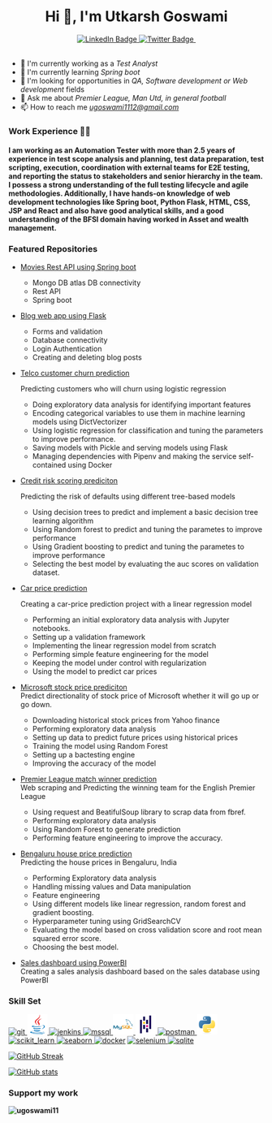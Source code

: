 <h1 align="center">Hi 👋, I'm Utkarsh Goswami</h1>
<!-- <h3 align="center">A Data Science and Machine Learning enthusiast from India, currently working as a Test Analyst in Cognizant</h3> -->
<div id="badges" align="center">
  <a href="https://www.linkedin.com/in/ugoswami11/">
    <img src="https://img.shields.io/badge/LinkedIn-blue?style=for-the-badge&logo=linkedin&logoColor=white" alt="LinkedIn Badge"/>
  </a>
  <a href="https://twitter.com/ugoswami11/">
    <img src="https://img.shields.io/badge/Twitter-blue?style=for-the-badge&logo=twitter&logoColor=white" alt="Twitter Badge"/>
  </a>
  <!-- <a href="https://akashkumar-404.github.io/akashkumargupta.github.io">
    <img src="https://static.wixstatic.com/media/809fa5_c02c7069a7f246ed986e103ade08b3d1~mv2.gif" width="100" height="40" alt="Portfolio"/>
  </a> -->
  <img src="https://komarev.com/ghpvc/?username=ugoswami11&style=flat-square&color=blue" alt=""/>
</div>
<br>

- 💼 I'm currently working as a *Test Analyst*
- 🌱 I'm currently learning *Spring boot*
- 🧐 I'm looking for opportunities in *QA, Software development or Web development* fields
- 💬 Ask me about *Premier League, Man Utd, in general football*
- 📫 How to reach me *ugoswami1112@gmail.com*

<h3><b>Work Experience 👨‍💻</b></h3>
<h4 align="left">I am working as an Automation Tester with more than 2.5 years of experience in test scope analysis and planning, test data preparation, test scripting, execution, coordination with external teams for E2E testing, and reporting the status to stakeholders and senior hierarchy in the team. I possess a strong understanding of the full testing lifecycle and agile methodologies. Additionally, I have hands-on knowledge of web development technologies like Spring boot, Python Flask, HTML, CSS, JSP and React and also have good analytical skills, and a good understanding of the BFSI domain having worked in Asset and wealth management.
</h4>


<h3><b>Featured Repositories</b></h3>

- <a href = "https://github.com/ugoswami11/spring-boot-movie-api"> Movies Rest API using Spring boot </a><br>
  - Mongo DB atlas DB connectivity
  - Rest API
  - Spring boot 

- <a href = "https://github.com/ugoswami11/flask-blog-website"> Blog web app using Flask </a><br>

  - Forms and validation
  - Database connectivity
  - Login Authentication
  - Creating and deleting blog posts
  

- <a href="https://github.com/ugoswami11/ml-course-bootcamp/tree/main/telco-churn-prediction">Telco customer churn prediction</a><br>

  Predicting customers who will churn using logistic regression
  -  Doing exploratory data analysis for identifying important features
  -  Encoding categorical variables to use them in machine learning models using DictVectorizer
  -  Using logistic regression for classification and tuning the parameters to improve performance.
  - Saving models with Pickle and serving models using Flask
  - Managing dependencies with Pipenv and making the service self-contained using Docker

- <a href="https://github.com/ugoswami11/ml-course-bootcamp/blob/main/notebooks/credit-risk-scoring.ipynb"> Credit risk scoring prediciton</a><br>

  Predicting the risk of defaults using different tree-based models
  - Using decision trees to predict and implement a basic decision tree learning algorithm
  - Using Random forest to predict and tuning the parametes to improve performance
  - Using Gradient boosting to predict and tuning the parametes to improve performance
  - Selecting the best model by evaluating the auc scores on validation dataset. 

- <a href="https://github.com/ugoswami11/ml-course-bootcamp/blob/main/notebooks/car-price.ipynb"> Car price prediction</a><br>

  Creating a car-price prediction project with a linear regression model
  -  Performing an initial exploratory data analysis with Jupyter notebooks.
  -  Setting up a validation framework
  -  Implementing the linear regression model from scratch
  -  Performing simple feature engineering for the model
  -  Keeping the model under control with regularization
  -  Using the model to predict car prices

- <a href="https://github.com/ugoswami11/stock-price-prediction-python">Microsoft stock price prediciton</a><br>
  Predict directionality of stock price of Microsoft whether it will go up or go down.
  - Downloading historical stock prices from Yahoo finance
  - Performing exploratory data analysis
  - Setting up data to predict future prices using historical prices
  - Training the model using Random Forest
  - Setting up a bactesting engine 
  - Improving the accuracy of the model
- <a href="https://github.com/ugoswami11/epl-match-winner-prediction"> Premier League match winner prediction</a><br>
  Web scraping and Predicting the winning team for the English Premier League
  - Using request and BeatifulSoup library to scrap data from fbref.
  - Performing exploratory data analysis
  - Using Random Forest to generate prediction
  - Performing feature engineering to improve the accuracy.

- <a href="https://github.com/ugoswami11/Bengaluru-house-price-prediction"> Bengaluru house price prediction</a><br>
  Predicting the house prices in Bengaluru, India
  - Performing Exploratory data analysis
  - Handling missing values and Data manipulation 
  - Feature engineering 
  - Using different models like linear regression, random forest and gradient boosting.
  - Hyperparameter tuning using GridSearchCV
  - Evaluating the model based on cross validation score and root mean squared error score.
  - Choosing the best model.
- <a href="https://github.com/ugoswami11/sales-dashboard-powerbi">Sales dashboard using PowerBI</a><br>
  Creating a sales analysis dashboard based on the sales database using PowerBI




<!-- <h3 align="left">Connect with me:</h3>
<p align="left">
<a href="https://twitter.com/ugoswami11" target="blank"><img align="center" src="https://raw.githubusercontent.com/rahuldkjain/github-profile-readme-generator/master/src/images/icons/Social/twitter.svg" alt="ugoswami11" height="30" width="40" /></a>
<a href="https://www.linkedin.com/in/ugoswami11"><img align="center" src="https://www.svgrepo.com/show/110195/linkedin.svg" alt="ugoswami11" height="30" width="40"/></a>
<a href="https://www.instagram.com/ugoswami11/"><img align="center" src="https://www.svgrepo.com/show/13639/instagram.svg" alt="ugoswami11" height="30" width="40"/></a>
</p> -->

<h3><b>Skill Set</b></h3>
<p align="left"> <a href="https://git-scm.com/" target="_blank" rel="noreferrer"> <img src="https://www.vectorlogo.zone/logos/git-scm/git-scm-icon.svg" alt="git" width="40" height="40"/> </a> <a href="https://www.java.com" target="_blank" rel="noreferrer"> <img src="https://raw.githubusercontent.com/devicons/devicon/master/icons/java/java-original.svg" alt="java" width="40" height="40"/> </a> <a href="https://www.jenkins.io" target="_blank" rel="noreferrer"> <img src="https://www.vectorlogo.zone/logos/jenkins/jenkins-icon.svg" alt="jenkins" width="40" height="40"/> </a> <a href="https://www.microsoft.com/en-us/sql-server" target="_blank" rel="noreferrer"> <img src="https://www.svgrepo.com/show/303229/microsoft-sql-server-logo.svg" alt="mssql" width="40" height="40"/> </a> <a href="https://www.mysql.com/" target="_blank" rel="noreferrer"> <img src="https://raw.githubusercontent.com/devicons/devicon/master/icons/mysql/mysql-original-wordmark.svg" alt="mysql" width="40" height="40"/> </a> <a href="https://pandas.pydata.org/" target="_blank" rel="noreferrer"> <img src="https://raw.githubusercontent.com/devicons/devicon/2ae2a900d2f041da66e950e4d48052658d850630/icons/pandas/pandas-original.svg" alt="pandas" width="40" height="40"/> </a> <a href="https://postman.com" target="_blank" rel="noreferrer"> <img src="https://www.vectorlogo.zone/logos/getpostman/getpostman-icon.svg" alt="postman" width="40" height="40"/> </a> <a href="https://www.python.org" target="_blank" rel="noreferrer"> <img src="https://raw.githubusercontent.com/devicons/devicon/master/icons/python/python-original.svg" alt="python" width="40" height="40"/> </a> <a href="https://scikit-learn.org/" target="_blank" rel="noreferrer"> <img src="https://upload.wikimedia.org/wikipedia/commons/0/05/Scikit_learn_logo_small.svg" alt="scikit_learn" width="40" height="40"/> </a> <a href="https://seaborn.pydata.org/" target="_blank" rel="noreferrer"> <img src="https://seaborn.pydata.org/_images/logo-mark-lightbg.svg" alt="seaborn" width="40" height="40"/> </a> 
<a href="https://www.docker.com/">
<img src="https://www.svgrepo.com/show/331370/docker.svg" alt="docker" width="40" height="40"/></a>
<a href="https://www.selenium.dev" target="_blank" rel="noreferrer"> <img src="https://raw.githubusercontent.com/detain/svg-logos/780f25886640cef088af994181646db2f6b1a3f8/svg/selenium-logo.svg" alt="selenium" width="40" height="40"/> </a> <a href="https://www.sqlite.org/" target="_blank" rel="noreferrer"> <img src="https://www.vectorlogo.zone/logos/sqlite/sqlite-icon.svg" alt="sqlite" width="40" height="40"/> </a> </p>

<!-- [![GitHub Streak](https://streak-stats.demolab.com?user=ugoswami11&theme=tokyonight)](https://git.io/streak-stats) -->

<!-- https://github-readme-streak-stats.herokuapp.com/?user=ugoswami11 -->
[![GitHub Streak](http://github-readme-streak-stats.herokuapp.com/?user=ugoswami11&theme=tokyonight)](https://git.io/streak-stats)

[![GitHub stats](https://github-readme-stats.vercel.app/api?username=ugoswami11&theme=tokyonight)](https://github.com/ugoswami11/github-readme-stats)

<h3><b>Support my work</h3>
<p><a href="https://www.buymeacoffee.com/ugoswami11"> <img align="left" src="https://cdn.buymeacoffee.com/buttons/v2/default-yellow.png" height="50" width="210" alt="ugoswami11" /></a></p><br><br>